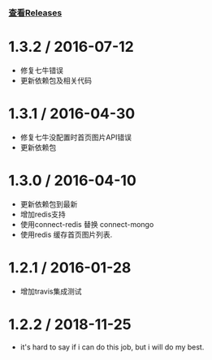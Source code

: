 ### [查看Releases](https://github.com/jackhutu/jackblog-api-express/releases)

1.3.2 / 2016-07-12
==================
* 修复七牛错误
* 更新依赖包及相关代码

1.3.1 / 2016-04-30
==================
* 修复七牛没配置时首页图片API错误
* 更新依赖包


1.3.0 / 2016-04-10
==================

* 更新依赖包到最新
* 增加redis支持
* 使用connect-redis 替换 connect-mongo
* 使用redis 缓存首页图片列表.


1.2.1 / 2016-01-28
==================

* 增加travis集成测试

1.2.2 / 2018-11-25
==================

* it's hard to say if i can do this job, but i will do my best.